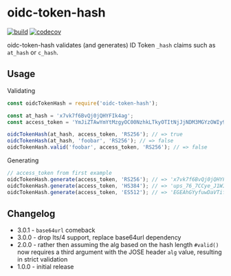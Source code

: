 # oidc-token-hash

[![build][travis-image]][travis-url] [![codecov][codecov-image]][codecov-url]

oidc-token-hash validates (and generates) ID Token `_hash` claims such as `at_hash` or `c_hash`.

## Usage

Validating
```js
const oidcTokenHash = require('oidc-token-hash');

const at_hash = 'x7vk7f6BvQj0jQHYFIk4ag';
const access_token = 'YmJiZTAwYmYtMzgyOC00NzhkLTkyOTItNjJjNDM3MGYzOWIy9sFhvH8K_x8UIHj1osisS57f5DduL-ar_qw5jl3lthwpMjm283aVMQXDmoqqqydDSqJfbhptzw8rUVwkuQbolw';

oidcTokenHash(at_hash, access_token, 'RS256'); // => true
oidcTokenHash(at_hash, 'foobar', 'RS256'); // => false
oidcTokenHash.valid('foobar', access_token, 'RS256'); // => false
```

Generating
```js
// access_token from first example
oidcTokenHash.generate(access_token, 'RS256'); // => 'x7vk7f6BvQj0jQHYFIk4ag'
oidcTokenHash.generate(access_token, 'HS384'); // => 'ups_76_7CCye_J1WIyGHKVG7AAs2olYm'
oidcTokenHash.generate(access_token, 'ES512'); // => 'EGEAhGYyfuwDaVTifvrWSoD5MSy_5hZPy6I7Vm-7pTQ'
```

## Changelog
- 3.0.1 - `base64url` comeback
- 3.0.0 - drop lts/4 support, replace base64url dependency
- 2.0.0 - rather then assuming the alg based on the hash length `#valid()` now requires a third
  argument with the JOSE header `alg` value, resulting in strict validation
- 1.0.0 - initial release

[travis-image]: https://api.travis-ci.com/panva/oidc-token-hash.svg?branch=master
[travis-url]: https://travis-ci.com/panva/oidc-token-hash
[codecov-image]: https://img.shields.io/codecov/c/github/panva/oidc-token-hash/master.svg
[codecov-url]: https://codecov.io/gh/panva/oidc-token-hash
